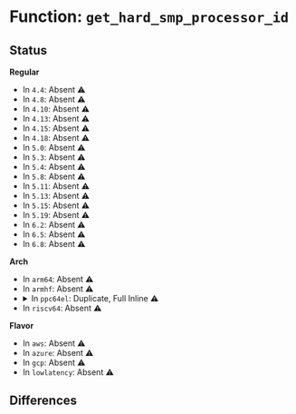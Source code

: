 # Function: <code>get_hard_smp_processor_id</code>

## Status
<b>Regular</b>
<ul>
<li>
In <code>4.4</code>: Absent ⚠️
</li>
<li>
In <code>4.8</code>: Absent ⚠️
</li>
<li>
In <code>4.10</code>: Absent ⚠️
</li>
<li>
In <code>4.13</code>: Absent ⚠️
</li>
<li>
In <code>4.15</code>: Absent ⚠️
</li>
<li>
In <code>4.18</code>: Absent ⚠️
</li>
<li>
In <code>5.0</code>: Absent ⚠️
</li>
<li>
In <code>5.3</code>: Absent ⚠️
</li>
<li>
In <code>5.4</code>: Absent ⚠️
</li>
<li>
In <code>5.8</code>: Absent ⚠️
</li>
<li>
In <code>5.11</code>: Absent ⚠️
</li>
<li>
In <code>5.13</code>: Absent ⚠️
</li>
<li>
In <code>5.15</code>: Absent ⚠️
</li>
<li>
In <code>5.19</code>: Absent ⚠️
</li>
<li>
In <code>6.2</code>: Absent ⚠️
</li>
<li>
In <code>6.5</code>: Absent ⚠️
</li>
<li>
In <code>6.8</code>: Absent ⚠️
</li>
</ul>
<b>Arch</b>
<ul>
<li>
In <code>arm64</code>: Absent ⚠️
</li>
<li>
In <code>armhf</code>: Absent ⚠️
</li>
<li>
<details>
<summary>In <code>ppc64el</code>: Duplicate, Full Inline ⚠️</summary>

**Collision:** Static Duplication

**Inline:** Full

**Transformation:** False

**Instances:**

```
In arch/powerpc/kernel/irq.c (c00000000001c2ac)
Location: arch/powerpc/include/asm/smp.h:194
Inline: True
Inline callers:
  - arch/powerpc/kernel/irq.c:irq_choose_cpu
```
```
In arch/powerpc/kernel/sysfs.c (c0000000000297ac)
Location: arch/powerpc/include/asm/smp.h:194
Inline: True
Inline callers:
  - arch/powerpc/kernel/sysfs.c:show_physical_id
```
```
In arch/powerpc/kernel/prom.c (c00000000002c500)
Location: arch/powerpc/include/asm/smp.h:194
Inline: True
Inline callers:
  - arch/powerpc/kernel/prom.c:arch_match_cpu_phys_id
```
```
In arch/powerpc/kernel/rtas.c (c00000000003d9a4)
Location: arch/powerpc/include/asm/smp.h:194
Inline: True
Inline callers:
  - arch/powerpc/kernel/rtas.c:__rtas_suspend_cpu
  - arch/powerpc/kernel/rtas.c:__rtas_suspend_last_cpu
```
```
In arch/powerpc/kernel/dbell.c (c000000000050170)
Location: arch/powerpc/include/asm/smp.h:194
Inline: True
Inline callers:
  - arch/powerpc/kernel/dbell.c:doorbell_global_ipi
```
```
In arch/powerpc/kernel/smp.c (c000000001350ab0)
Location: arch/powerpc/include/asm/smp.h:194
Inline: True
Inline callers:
  - arch/powerpc/kernel/smp.c:smp_prepare_cpus
  - arch/powerpc/kernel/smp.c:smp_prepare_cpus
```
```
In arch/powerpc/mm/numa.c (c0000000000a3108)
Location: arch/powerpc/include/asm/smp.h:194
Inline: True
Inline callers:
  - arch/powerpc/mm/numa.c:find_and_online_cpu_nid
```
```
In arch/powerpc/lib/locks.c (c0000000000b40c4)
Location: arch/powerpc/include/asm/smp.h:194
Inline: True
Inline callers:
  - arch/powerpc/lib/locks.c:splpar_rw_yield
  - arch/powerpc/lib/locks.c:splpar_spin_yield
```
```
In arch/powerpc/sysdev/mpic.c (c0000000000b6c54)
Location: arch/powerpc/include/asm/smp.h:194
Inline: True
Inline callers:
  - arch/powerpc/sysdev/mpic.c:mpic_reset_core
  - arch/powerpc/sysdev/mpic.c:smp_mpic_message_pass
  - arch/powerpc/sysdev/mpic.c:mpic_alloc
  - arch/powerpc/sysdev/mpic.c:mpic_set_affinity
```
```
In arch/powerpc/sysdev/xics/xics-common.c (c0000000000ba850)
Location: arch/powerpc/include/asm/smp.h:194
Inline: True
Inline callers:
  - arch/powerpc/sysdev/xics/xics-common.c:xics_get_irq_server
  - arch/powerpc/sysdev/xics/xics-common.c:xics_update_irq_servers
```
```
In arch/powerpc/sysdev/xics/icp-native.c (c0000000013596d8)
Location: arch/powerpc/include/asm/smp.h:194
Inline: True
Inline callers:
  - arch/powerpc/sysdev/xics/icp-native.c:icp_native_init_one_node
```
```
In arch/powerpc/sysdev/xics/icp-hv.c (c0000000000bafcc)
Location: arch/powerpc/include/asm/smp.h:194
Inline: True
Inline callers:
  - arch/powerpc/sysdev/xics/icp-hv.c:icp_hv_ipi_action
  - arch/powerpc/sysdev/xics/icp-hv.c:icp_hv_cause_ipi
  - arch/powerpc/sysdev/xics/icp-hv.c:icp_hv_teardown_cpu
```
```
In arch/powerpc/sysdev/xics/icp-opal.c (c0000000000bc7e4)
Location: arch/powerpc/include/asm/smp.h:194
Inline: True
Inline callers:
  - arch/powerpc/sysdev/xics/icp-opal.c:icp_opal_flush_interrupt
  - arch/powerpc/sysdev/xics/icp-opal.c:icp_opal_ipi_action
  - arch/powerpc/sysdev/xics/icp-opal.c:icp_opal_cause_ipi
```
```
In arch/powerpc/sysdev/xive/common.c (c0000000000bd84c)
Location: arch/powerpc/include/asm/smp.h:194
Inline: True
Inline callers:
  - arch/powerpc/sysdev/xive/common.c:xive_setup_cpu_ipi
  - arch/powerpc/sysdev/xive/common.c:xive_irq_set_vcpu_affinity
  - arch/powerpc/sysdev/xive/common.c:xive_irq_set_affinity
  - arch/powerpc/sysdev/xive/common.c:xive_irq_mask
  - arch/powerpc/sysdev/xive/common.c:xive_irq_unmask
  - arch/powerpc/sysdev/xive/common.c:xive_irq_shutdown
  - arch/powerpc/sysdev/xive/common.c:xive_irq_startup
```
```
In arch/powerpc/sysdev/xive/native.c (c0000000000c0758)
Location: arch/powerpc/include/asm/smp.h:194
Inline: True
Inline callers:
  - arch/powerpc/sysdev/xive/native.c:xive_native_cleanup_queue
  - arch/powerpc/sysdev/xive/native.c:xive_native_setup_queue
```
```
In arch/powerpc/sysdev/xive/spapr.c (c0000000000c0f5c)
Location: arch/powerpc/include/asm/smp.h:194
Inline: True
Inline callers:
  - arch/powerpc/sysdev/xive/spapr.c:xive_spapr_cleanup_queue
  - arch/powerpc/sysdev/xive/spapr.c:xive_spapr_setup_queue
```
```
In arch/powerpc/platforms/powernv/setup.c (c0000000000c1bd8)
Location: arch/powerpc/include/asm/smp.h:194
Inline: True
```
```
In arch/powerpc/platforms/powernv/idle.c (c00000000135c05c)
Location: arch/powerpc/include/asm/smp.h:194
Inline: True
Inline callers:
  - arch/powerpc/platforms/powernv/idle.c:pnv_init_idle_states
  - arch/powerpc/platforms/powernv/idle.c:pnv_program_cpu_hotplug_lpcr
```
```
In arch/powerpc/platforms/powernv/smp.c (c0000000000ce344)
Location: arch/powerpc/include/asm/smp.h:194
Inline: True
Inline callers:
  - arch/powerpc/platforms/powernv/smp.c:pnv_smp_kick_cpu
```
```
In arch/powerpc/platforms/powernv/opal-imc.c (c0000000000dfef0)
Location: arch/powerpc/include/asm/smp.h:194
Inline: True
Inline callers:
  - arch/powerpc/platforms/powernv/opal-imc.c:disable_core_pmu_counters
  - arch/powerpc/platforms/powernv/opal-imc.c:disable_nest_pmu_counters
```
```
In arch/powerpc/platforms/pseries/lpar.c (c0000000000eb144)
Location: arch/powerpc/include/asm/smp.h:194
Inline: True
Inline callers:
  - arch/powerpc/platforms/pseries/lpar.c:vpa_init
  - arch/powerpc/platforms/pseries/lpar.c:dtl_worker_offline
  - arch/powerpc/platforms/pseries/lpar.c:register_dtl_buffer
```
```
In arch/powerpc/platforms/pseries/smp.c (c0000000000f8880)
Location: arch/powerpc/include/asm/smp.h:194
Inline: True
Inline callers:
  - arch/powerpc/platforms/pseries/smp.c:smp_pSeries_kick_cpu
  - arch/powerpc/platforms/pseries/smp.c:smp_pSeries_kick_cpu
```
```
In arch/powerpc/platforms/pseries/hotplug-cpu.c (c0000000000f8ef0)
Location: arch/powerpc/include/asm/smp.h:194
Inline: True
Inline callers:
  - arch/powerpc/platforms/pseries/hotplug-cpu.c:dlpar_cpu_remove
  - arch/powerpc/platforms/pseries/hotplug-cpu.c:dlpar_online_cpu
  - arch/powerpc/platforms/pseries/hotplug-cpu.c:pseries_cpu_die
```
```
In arch/powerpc/platforms/pseries/dtl.c (c0000000000fccf0)
Location: arch/powerpc/include/asm/smp.h:194
Inline: True
Inline callers:
  - arch/powerpc/platforms/pseries/dtl.c:dtl_file_release
  - arch/powerpc/platforms/pseries/dtl.c:dtl_file_open
```
```
In arch/powerpc/xmon/xmon.c (c00000000010af10)
Location: arch/powerpc/include/asm/smp.h:194
Inline: True
Inline callers:
  - arch/powerpc/xmon/xmon.c:dump_one_xive
```
```
In arch/powerpc/kvm/book3s_hv_builtin.c (c0000000001216f0)
Location: arch/powerpc/include/asm/smp.h:194
Inline: True
Inline callers:
  - arch/powerpc/kvm/book3s_hv_builtin.c:kvmhv_rm_send_ipi
  - arch/powerpc/kvm/book3s_hv_builtin.c:kvmhv_rm_send_ipi
  - arch/powerpc/kvm/book3s_hv_builtin.c:kvmhv_rm_send_ipi
```
```
In arch/powerpc/kvm/book3s_hv_rm_xics.c (c000000000123d4c)
Location: arch/powerpc/include/asm/smp.h:194
Inline: True
Inline callers:
  - arch/powerpc/kvm/book3s_hv_rm_xics.c:xics_rm_h_eoi
```
```
In arch/powerpc/perf/imc-pmu.c (c00000000012aaa0)
Location: arch/powerpc/include/asm/smp.h:194
Inline: True
Inline callers:
  - arch/powerpc/perf/imc-pmu.c:trace_imc_event_del
  - arch/powerpc/perf/imc-pmu.c:trace_imc_event_add
  - arch/powerpc/perf/imc-pmu.c:trace_imc_mem_alloc
  - arch/powerpc/perf/imc-pmu.c:thread_imc_event_del
  - arch/powerpc/perf/imc-pmu.c:thread_imc_event_add
  - arch/powerpc/perf/imc-pmu.c:core_imc_event_init
  - arch/powerpc/perf/imc-pmu.c:core_imc_counters_release
  - arch/powerpc/perf/imc-pmu.c:ppc_core_imc_cpu_offline
  - arch/powerpc/perf/imc-pmu.c:ppc_core_imc_cpu_online
  - arch/powerpc/perf/imc-pmu.c:nest_imc_event_init
  - arch/powerpc/perf/imc-pmu.c:nest_imc_counters_release
  - arch/powerpc/perf/imc-pmu.c:ppc_nest_imc_cpu_online
  - arch/powerpc/perf/imc-pmu.c:ppc_nest_imc_cpu_offline
```
</details>
</li>
<li>
In <code>riscv64</code>: Absent ⚠️
</li>
</ul>
<b>Flavor</b>
<ul>
<li>
In <code>aws</code>: Absent ⚠️
</li>
<li>
In <code>azure</code>: Absent ⚠️
</li>
<li>
In <code>gcp</code>: Absent ⚠️
</li>
<li>
In <code>lowlatency</code>: Absent ⚠️
</li>
</ul>

## Differences
